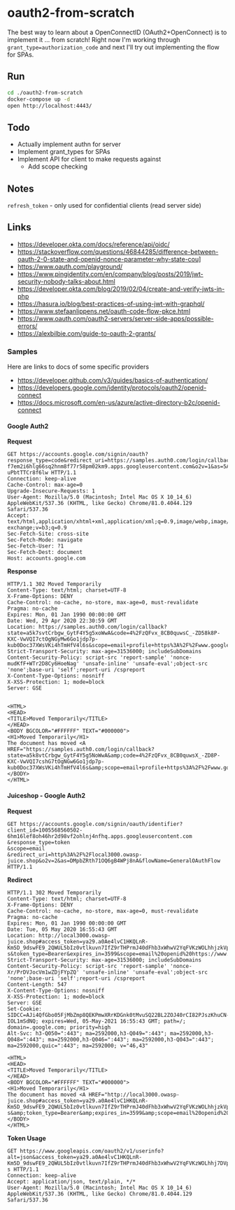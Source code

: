# oauth2-from-scratch
The best way to learn about a OpenConnectID (OAuth2+OpenConnect) is to implement it ... from scratch! Right now I'm working through `grant_type=authorization_code` and next I'll try out implementing the flow for SPAs.

## Run
```sh
cd ./oauth2-from-scratch
docker-compose up -d
open http://localhost:4443/
```

## Todo
- Actually implement authn for server
- Implement grant_types for SPAs
- Implement API for client to make requests against
  - Add scope checking

## Notes
`refresh_token` - only used for confidential clients (read server side)

## Links
- https://developer.okta.com/docs/reference/api/oidc/
- https://stackoverflow.com/questions/46844285/difference-between-oauth-2-0-state-and-openid-nonce-parameter-why-state-cou]
- https://www.oauth.com/playground/
- https://www.pingidentity.com/en/company/blog/posts/2019/jwt-security-nobody-talks-about.html
- https://developer.okta.com/blog/2019/02/04/create-and-verify-jwts-in-php
- https://hasura.io/blog/best-practices-of-using-jwt-with-graphql/
- https://www.stefaanlippens.net/oauth-code-flow-pkce.html
- https://www.oauth.com/oauth2-servers/server-side-apps/possible-errors/
- https://alexbilbie.com/guide-to-oauth-2-grants/

### Samples
Here are links to docs of some specific providers
- https://developer.github.com/v3/guides/basics-of-authentication/
- https://developers.google.com/identity/protocols/oauth2/openid-connect
- https://docs.microsoft.com/en-us/azure/active-directory-b2c/openid-connect

#### Google Auth2  
**Request**
```
GET https://accounts.google.com/signin/oauth?response_type=code&redirect_uri=https://samples.auth0.com/login/callback&scope=email+profile&state=a5k7sn9vtCrbgw_GytF4Y5g5NoWwA&client_id=969181497182-f7em2i6hlg66sq2hnm8f77r58pm02km9.apps.googleusercontent.com&o2v=1&as=5AwY6s38-uPbtTTCr8f6lw HTTP/1.1
Connection: keep-alive
Cache-Control: max-age=0
Upgrade-Insecure-Requests: 1
User-Agent: Mozilla/5.0 (Macintosh; Intel Mac OS X 10_14_6) AppleWebKit/537.36 (KHTML, like Gecko) Chrome/81.0.4044.129 Safari/537.36
Accept: text/html,application/xhtml+xml,application/xml;q=0.9,image/webp,image/apng,*/*;q=0.8,application/signed-exchange;v=b3;q=0.9
Sec-Fetch-Site: cross-site
Sec-Fetch-Mode: navigate
Sec-Fetch-User: ?1
Sec-Fetch-Dest: document
Host: accounts.google.com
```

**Response**
```
HTTP/1.1 302 Moved Temporarily
Content-Type: text/html; charset=UTF-8
X-Frame-Options: DENY
Cache-Control: no-cache, no-store, max-age=0, must-revalidate
Pragma: no-cache
Expires: Mon, 01 Jan 1990 00:00:00 GMT
Date: Wed, 29 Apr 2020 22:30:59 GMT
Location: https://samples.auth0.com/login/callback?state=a5k7svtCrbgw_GytF4Y5g5xoWwA&code=4%2FzQFvx_8CB0quwsC_-ZD58k8P-KXC-VwVQI7ctOgNGyMw6Go1jdp7p-kub0Doc37XWsVKi4hTmHfV4l6s&scope=email+profile+https%3A%2F%2Fwww.googleapis.com%2Fauth%2Fuserinfo.email+https%3A%2F%2Fwww.googleapis.com%2Fauth%2Fuserinfo.profile+openid&authuser=0&prompt=none
Strict-Transport-Security: max-age=31536000; includeSubDomains
Content-Security-Policy: script-src 'report-sample' 'nonce-mudKfF+WTr2D8Cy6HoeNag' 'unsafe-inline' 'unsafe-eval';object-src 'none';base-uri 'self';report-uri /cspreport
X-Content-Type-Options: nosniff
X-XSS-Protection: 1; mode=block
Server: GSE


<HTML>
<HEAD>
<TITLE>Moved Temporarily</TITLE>
</HEAD>
<BODY BGCOLOR="#FFFFFF" TEXT="#000000">
<H1>Moved Temporarily</H1>
The document has moved <A HREF="https://samples.auth0.com/login/callback?state=a5k8vtCrbgw_GytF4Y5g5NoWwA&amp;code=4%2FzQFvx_8CB0quwsX_-ZD8P-KXC-VwVQI7cshG7tOgNGw6Go1jdp7p-kub0Doc37XWsVKi4hTmHfV4l6s&amp;scope=email+profile+https%3A%2F%2Fwww.googleapis.com%2Fauth%2Fuserinfo.email+https%3A%2F%2Fwww.googleapis.com%2Fauth%2Fuserinfo.profile+openid&amp;authuser=0&amp;prompt=none">here</A>.
</BODY>
</HTML>
```

#### Juiceshop - Google Auth2  

**Request**  
```
GET https://accounts.google.com/signin/oauth/identifier?
client_id=1005568560502-6hm16lef8oh46hr2d98vf2ohlnj4nfhq.apps.googleusercontent.com
&response_type=token
&scope=email
&redirect_uri=http%3A%2F%2Flocal3000.owasp-juice.shop&o2v=2&as=DMpbZRth71OQ6gB4WPj8nA&flowName=GeneralOAuthFlow  HTTP/1.1
```

**Redirect**
```
HTTP/1.1 302 Moved Temporarily
Content-Type: text/html; charset=UTF-8
X-Frame-Options: DENY
Cache-Control: no-cache, no-store, max-age=0, must-revalidate
Pragma: no-cache
Expires: Mon, 01 Jan 1990 00:00:00 GMT
Date: Tue, 05 May 2020 16:55:43 GMT
Location: http://local3000.owasp-juice.shop#access_token=ya29.a0Ae4lvC1HKQLnR-Km5D_9dswFE9_2QWUL5bIz0vtlkuvn7IfZ9rTHPrmJ40dFhb3xWhwV2YqFVKzWOLhhjzkVpra5MXh2V70BtHkNSB6_ly70MMT526tK0ab4bkyiu5DrXz6ZzXE9NDaWP43kbrSv0t4T9xQD1vZkAt-s&token_type=Bearer&expires_in=3599&scope=email%20openid%20https://www.googleapis.com/auth/userinfo.email&authuser=0&prompt=none
Strict-Transport-Security: max-age=31536000; includeSubDomains
Content-Security-Policy: script-src 'report-sample' 'nonce-Xr/PrDVJocVm1wZDjFYpZQ' 'unsafe-inline' 'unsafe-eval';object-src 'none';base-uri 'self';report-uri /cspreport
Content-Length: 547
X-Content-Type-Options: nosniff
X-XSS-Protection: 1; mode=block
Server: GSE
Set-Cookie: SIDCC=AJi4QfGbo05FjMbZmp8QEKPmwXRrKDGnk0tMvuSQ22BL2ZOJ40rCI82PJszKhuCN-IOL1mSdNQ; expires=Wed, 05-May-2021 16:55:43 GMT; path=/; domain=.google.com; priority=high
Alt-Svc: h3-Q050=":443"; ma=2592000,h3-Q049=":443"; ma=2592000,h3-Q048=":443"; ma=2592000,h3-Q046=":443"; ma=2592000,h3-Q043=":443"; ma=2592000,quic=":443"; ma=2592000; v="46,43"

<HTML>
<HEAD>
<TITLE>Moved Temporarily</TITLE>
</HEAD>
<BODY BGCOLOR="#FFFFFF" TEXT="#000000">
<H1>Moved Temporarily</H1>
The document has moved <A HREF="http://local3000.owasp-juice.shop#access_token=ya29.a0Ae4lvC1HKQLnR-Km5D_9dswFE9_2QWUL5bIz0vtlkuvn7IfZ9rTHPrmJ40dFhb3xWhwV2YqFVKzWOLhhjzkVpra5MXh2V70BtHkNSB6_ly70MMT526tK0ab4bkyiu5DrXz6ZzXE9NDaWP43kbrSv0t4T9xQD1vZkAt-s&amp;token_type=Bearer&amp;expires_in=3599&amp;scope=email%20openid%20https://www.googleapis.com/auth/userinfo.email&amp;authuser=0&amp;prompt=none">here</A>.
</BODY>
</HTML>
```

**Token Usage**  
```
GET https://www.googleapis.com/oauth2/v1/userinfo?alt=json&access_token=ya29.a0Ae4lvC1HKQLnR-Km5D_9dswFE9_2QWUL5bIz0vtlkuvn7IfZ9rTHPrmJ40dFhb3xWhwV2YqFVKzWOLhhj7DVpra5MXh2V70BtHkNSB6_ly70MMT526tK0ab4bkyiu5DrXz6ZzXE9NDaWP43kbrSv0t4T9xQD1v7DAt-s HTTP/1.1
Connection: keep-alive
Accept: application/json, text/plain, */*
User-Agent: Mozilla/5.0 (Macintosh; Intel Mac OS X 10_14_6) AppleWebKit/537.36 (KHTML, like Gecko) Chrome/81.0.4044.129 Safari/537.36
```